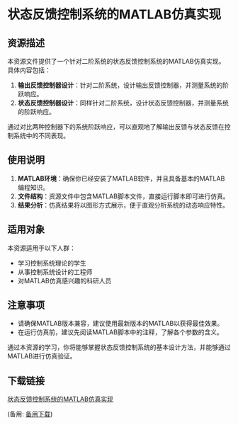 # 状态反馈控制系统的MATLAB仿真实现

## 资源描述

本资源文件提供了一个针对二阶系统的状态反馈控制系统的MATLAB仿真实现。具体内容包括：

1. **输出反馈控制器设计**：针对二阶系统，设计输出反馈控制器，并测量系统的阶跃响应。
2. **状态反馈控制器设计**：同样针对二阶系统，设计状态反馈控制器，并测量系统的阶跃响应。

通过对比两种控制器下的系统阶跃响应，可以直观地了解输出反馈与状态反馈在控制系统中的不同表现。

## 使用说明

1. **MATLAB环境**：确保你已经安装了MATLAB软件，并且具备基本的MATLAB编程知识。
2. **文件结构**：资源文件中包含MATLAB脚本文件，直接运行脚本即可进行仿真。
3. **结果分析**：仿真结果将以图形方式展示，便于直观分析系统的动态响应特性。

## 适用对象

本资源适用于以下人群：

- 学习控制系统理论的学生
- 从事控制系统设计的工程师
- 对MATLAB仿真感兴趣的科研人员

## 注意事项

- 请确保MATLAB版本兼容，建议使用最新版本的MATLAB以获得最佳效果。
- 在运行仿真前，建议先阅读MATLAB脚本中的注释，了解各个参数的含义。

通过本资源的学习，你将能够掌握状态反馈控制系统的基本设计方法，并能够通过MATLAB进行仿真验证。

## 下载链接
[状态反馈控制系统的MATLAB仿真实现](https://pan.quark.cn/s/4ac048feb64b) 

(备用: [备用下载](https://pan.baidu.com/s/1eH5RrdsCgWA0pVOCOwFZBQ?pwd=1234))
